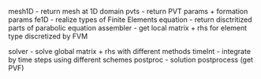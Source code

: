 mesh1D    - return mesh at 1D domain
pvts      - return PVT params + formation params 
fe1D      - realize types of Finite Elements
equation  - return disctritized parts of parabolic equation
assembler - get local matrix + rhs for element type discretized by FVM 

solver    - solve global matrix + rhs with different methods
timeInt   - integrate by time steps using different schemes
postproc  - solution postprocess (get PVF)